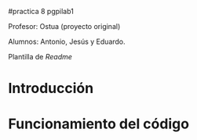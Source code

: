 #practica 8 pgpilab1

Profesor: Ostua (proyecto original)

Alumnos: Antonio, Jesús y Eduardo.


Plantilla de *Readme*

# Introducción


# Funcionamiento del código

